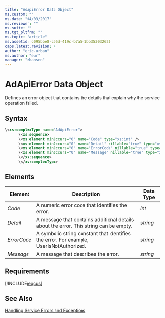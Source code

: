 ```yaml
---
title: "AdApiError Data Object"
ms.custom: ""
ms.date: "04/03/2017"
ms.reviewer: ""
ms.suite: ""
ms.tgt_pltfrm: ""
ms.topic: "article"
ms.assetid: c095bbe8-c36d-419c-b7a5-1bb353032620
caps.latest.revision: 4
author: "eric-urban"
ms.author: "eur"
manager: "ehansen"
---
```

# AdApiError Data Object
Defines an error object that contains the details that explain why the service operation failed.

## Syntax

```xml
\<xs:complexType name="AdApiError">
      \<xs:sequence>
      \<xs:element minOccurs="0" name="Code" type="xs:int" />
      \<xs:element minOccurs="0" name="Detail" nillable="true" type="xs:string" />
      \<xs:element minOccurs="0" name="ErrorCode" nillable="true" type="xs:string" />
      \<xs:element minOccurs="0" name="Message" nillable="true" type="xs:string" />
      \</xs:sequence>
      \</xs:complexType>
```

## <a name="Elements"></a>Elements

|Element|Description|Data Type|
|-----------|---------------|-------------|
|*Code*|A numeric error code that identifies the error.|*int*|
|*Detail*|A message that contains additional details about the error. This string can be empty.|*string*|
|*ErrorCode*|A symbolic string constant that identifies the error. For example, UserIsNotAuthorized.|*string*|
|*Message*|A message that describes the error.|*string*|

## Requirements
[!INCLUDE[reqcus](../customer-api/includes/reqcus.md)]
## See Also
[Handling Service Errors and Exceptions](https://msdn.microsoft.com/library/bing-ads-error-handling-guide.aspx)

